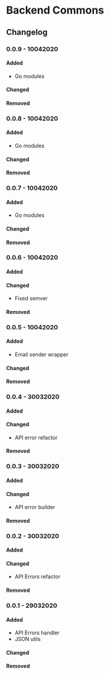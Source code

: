 # Backend Commons

## Changelog

### 0.0.9 - 10042020

#### Added
- Go modules

#### Changed

#### Removed

### 0.0.8 - 10042020

#### Added
- Go modules

#### Changed

#### Removed

### 0.0.7 - 10042020

#### Added
- Go modules

#### Changed

#### Removed

### 0.0.6 - 10042020

#### Added

#### Changed
- Fixed semver

#### Removed

### 0.0.5 - 10042020

#### Added
- Email sender wrapper

#### Changed

#### Removed

### 0.0.4 - 30032020

#### Added

#### Changed
- API error refactor

#### Removed

### 0.0.3 - 30032020

#### Added

#### Changed
- API error builder

#### Removed

### 0.0.2 - 30032020

#### Added

#### Changed
- API Errors refactor

#### Removed

### 0.0.1 - 29032020

#### Added
- API Errors handler
- JSON utils

#### Changed

#### Removed